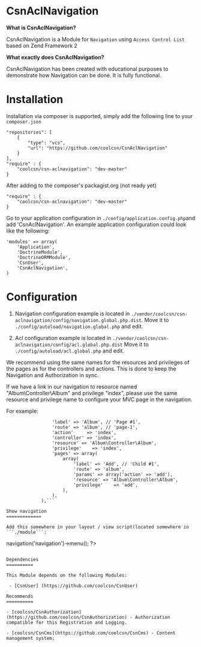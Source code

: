 CsnAclNavigation
=======

**What is CsnAclNavigation?**

CsnAclNavigation is a Module for ```Navigation``` using ```Access Control List``` based on Zend Framework 2

**What exactly does CsnAclNavigation?**

CsnAclNavigation has been created with educational purposes to demonstrate how Navigation can be done. It is fully functional.

Installation
============

Installation via composer is supported, simply add the following line to your ```composer.json```

```
"repositories": [
	{
		"type": "vcs",
		"url": "https://github.com/coolcsn/CsnAclNavigation"
	}
],
"require" : {
    "coolcsn/csn-aclnavigation": "dev-master"
}
```

After adding to the composer's packagist.org (not ready yet)

```
"require" : {
    "coolcsn/csn-aclnavigation": "dev-master"
}
```

Go to your application configuration in ```./config/application.config.php```and add 'CsnAclNavigation'.
An example application configuration could look like the following:

```
'modules' => array(
    'Application',
	'DoctrineModule',
    'DoctrineORMModule',
    'CsnUser',
    'CsnAclNavigation',
)
```

Configuration
=============

1. Navigation configuration example is located in `./vendor/coolcsn/csn-aclnavigation/config/navigation.global.php.dist`. Move it to `./config/autoload/navigation.global.php` and edit.

2. Acl configuration example is located in `./vendor/coolcsn/csn-aclnavigation/config/acl.global.php.dist` Move it to `./config/autoload/acl.global.php` and edit.

We recommend using the same names for the resources and privileges of the pages as for the controllers and actions. This is done to keep the Navigation and Authorization in sync.

If we have a link in our navigation to resource named "Album\Controller\Album" and privilege "index", please use the same resource and privilege name to configure your MVC page in the navigation.

For example:

``` array(
                 'label' => 'Album', // 'Page #1',
                 'route' => 'album', // 'page-1',
				 'action'     => 'index',
				 'controller' => 'index',
				 'resource'	=> 'Album\Controller\Album',
				 'privilege'	=> 'index',
                 'pages' => array(
                     array(
                         'label' => 'Add', // 'Child #1',
                         'route' => 'album',
						 'params' => array('action' => 'add'),
						 'resource'	=> 'Album\Controller\Album',
						 'privilege'	=> 'add',
                     ),
                 ),
             ),```

Show navigation
=============

Add this somewhere in your layout / view script(located somewhere in ```./module```:
```
<?php echo $this->navigation('navigation')->menu(); ?>
```

Dependencies
==========

This Module depends on the following Modules:

 - [CsnUser] (https://github.com/coolcsn/CsnUser)

Recommends
==========

- [coolcsn/CsnAuthorization](https://github.com/coolcsn/CsnAuthorization) - Authorization compatible for this Registration and Logging.

- [coolcsn/CsnCms](https://github.com/coolcsn/CsnCms) - Content management system;
